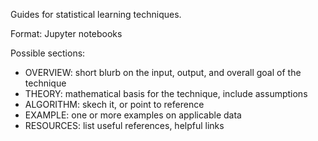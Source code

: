 Guides for statistical learning techniques. 

Format: Jupyter notebooks

Possible sections:
- OVERVIEW: short blurb on the input, output, and overall goal of the technique
- THEORY: mathematical basis for the technique, include assumptions
- ALGORITHM: skech it, or point to reference 
- EXAMPLE: one or more examples on applicable data
- RESOURCES: list useful references, helpful links
